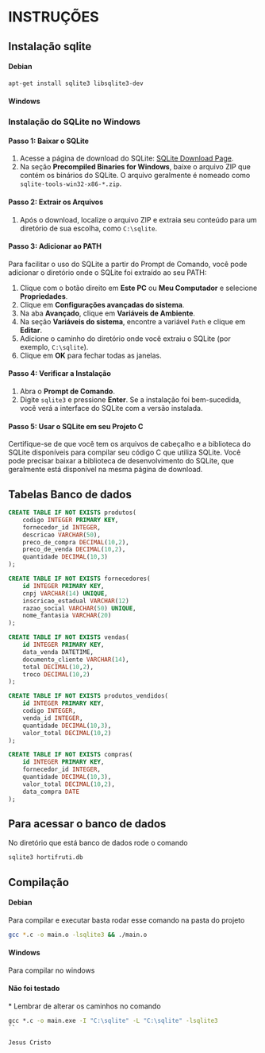 # INSTRUÇÕES

## Instalação sqlite

<h4>Debian</h4>

``` bash
apt-get install sqlite3 libsqlite3-dev
```

<h4>Windows</h4>

### Instalação do SQLite no Windows

#### Passo 1: Baixar o SQLite

1. Acesse a página de download do SQLite: [SQLite Download Page](https://www.sqlite.org/download.html).
2. Na seção **Precompiled Binaries for Windows**, baixe o arquivo ZIP que contém os binários do SQLite. O arquivo geralmente é nomeado como `sqlite-tools-win32-x86-*.zip`.

#### Passo 2: Extrair os Arquivos

1. Após o download, localize o arquivo ZIP e extraia seu conteúdo para um diretório de sua escolha, como `C:\sqlite`.

#### Passo 3: Adicionar ao PATH

Para facilitar o uso do SQLite a partir do Prompt de Comando, você pode adicionar o diretório onde o SQLite foi extraído ao seu PATH:

1. Clique com o botão direito em **Este PC** ou **Meu Computador** e selecione **Propriedades**.
2. Clique em **Configurações avançadas do sistema**.
3. Na aba **Avançado**, clique em **Variáveis de Ambiente**.
4. Na seção **Variáveis do sistema**, encontre a variável `Path` e clique em **Editar**.
5. Adicione o caminho do diretório onde você extraiu o SQLite (por exemplo, `C:\sqlite`).
6. Clique em **OK** para fechar todas as janelas.

#### Passo 4: Verificar a Instalação

1. Abra o **Prompt de Comando**.
2. Digite `sqlite3` e pressione **Enter**. Se a instalação foi bem-sucedida, você verá a interface do SQLite com a versão instalada.

#### Passo 5: Usar o SQLite em seu Projeto C

Certifique-se de que você tem os arquivos de cabeçalho e a biblioteca do SQLite disponíveis para compilar seu código C que utiliza SQLite. Você pode precisar baixar a biblioteca de desenvolvimento do SQLite, que geralmente está disponível na mesma página de download.



## Tabelas Banco de dados

```sql
CREATE TABLE IF NOT EXISTS produtos(
    codigo INTEGER PRIMARY KEY,
    fornecedor_id INTEGER,
    descricao VARCHAR(50),
    preco_de_compra DECIMAL(10,2),
    preco_de_venda DECIMAL(10,2),
    quantidade DECIMAL(10,3)
);

CREATE TABLE IF NOT EXISTS fornecedores(
    id INTEGER PRIMARY KEY,
    cnpj VARCHAR(14) UNIQUE,
    inscricao_estadual VARCHAR(12)
    razao_social VARCHAR(50) UNIQUE,
    nome_fantasia VARCHAR(20)
);

CREATE TABLE IF NOT EXISTS vendas(
    id INTEGER PRIMARY KEY,
    data_venda DATETIME,
    documento_cliente VARCHAR(14),
    total DECIMAL(10,2),
    troco DECIMAL(10,2)
);

CREATE TABLE IF NOT EXISTS produtos_vendidos(
    id INTEGER PRIMARY KEY,
    codigo INTEGER,
    venda_id INTEGER,
    quantidade DECIMAL(10,3),
    valor_total DECIMAL(10,2)
);

CREATE TABLE IF NOT EXISTS compras(
    id INTEGER PRIMARY KEY,
    fornecedor_id INTEGER,
    quantidade DECIMAL(10,3),
    valor_total DECIMAL(10,2),
    data_compra DATE
);
```
## Para acessar o banco de dados

<p>No diretório que está banco de dados rode o comando</p>

``` bash
sqlite3 hortifruti.db
```

## Compilação

<h4>Debian</h4>

<p>Para compilar e executar basta rodar esse comando na pasta do projeto</p>

``` bash
gcc *.c -o main.o -lsqlite3 && ./main.o
```

<h4>Windows</h4>

<p>Para compilar no windows</p>
<h4>Não foi testado</h4>
<p>* Lembrar de alterar os caminhos no comando</p>

``` cmd
gcc *.c -o main.exe -I "C:\sqlite" -L "C:\sqlite" -lsqlite3
``

Jesus Cristo